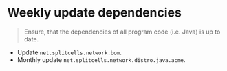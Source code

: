 # Weekly update dependencies
> Ensure, that the dependencies of all program code (i.e. Java) is up to date.

* Update `net.splitcells.network.bom`.
* Monthly update `net.splitcells.network.distro.java.acme`.